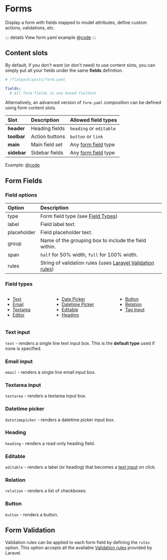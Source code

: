 # Forms

Display a form with fields mapped to model attributes, define custom actions, validations, etc.

::: details View form.yaml example
@[code](../examples/posts/advanced-form.yaml)
:::

## Content slots

By default, if you don't want (or don't need) to use content slots, you can simply put all your fields under the same **fields** definition.

```yaml
# /flatpack/posts/form.yaml

fields:
  # All form fields in one boxed fieldset
```

Alternatively, an advanced version of `form.yaml` composition can be defined using form content slots.

| Slot        | Description    | Allowed field types                 |
| :---------- | :------------- | :---------------------------------- |
| **header**  | Heading fields | `heading` or `editable`             |
| **toolbar** | Action buttons | `button` or `link`                  |
| **main**    | Main field set | Any [form field](#form-fields) type |
| **sidebar** | Sidebar fields | Any [form field](#form-fields) type |

Example:
@[code](../examples/form-slots.yaml)

## Form Fields

### Field options

| Option      | Description                                                                                                                      |
| :---------- | :------------------------------------------------------------------------------------------------------------------------------- |
| type        | Form field type (see [Field Types](#field-types))                                                                                |
| label       | Field label text.                                                                                                                |
| placeholder | Field placeholder text.                                                                                                          |
| group       | Name of the grouping box to include the field within.                                                                            |
| span        | `half` for 50% width, `full` for 100% width.                                                                                     |
| rules       | String of validation rules (uses [Laravel Validation rules](https://laravel.com/docs/8.x/validation#available-validation-rules)) |

### Field types

<div class="columns"><div class="column">

- [Text](#text-input)
- [Email](#email-input)
- [Textarea](#textarea-input)
- [Editor](#editor)

</div><div class="column">

- [Date Picker](#date-picker)
- [Datetime Picker](#datetime-picker)
- [Editable](#editable)
- [Heading](#heading)

</div><div class="column">

- [Button](#button)
- [Relation](#relation)
- [Tag Input](#taginput)

</div></div>

### Text input

`text` - renders a single line text input box. This is the **default type** used if none is specified.

### Email input

`email` - renders a single line email input box.

### Textarea input

`textarea` - renders a textarea input box.

### Datetime picker

`datetimepicker` - renders a datetime picker input box.

### Heading

`heading` - renders a read-only heading field.

### Editable

`editable` - renders a label (or heading) that becomes a [text input](#text-input) on click.

### Relation

`relation` - renders a list of checkboxes.

### Button

`button` - renders a button.

## Form Validation

Validation rules can be applied to each form field by defining the `rules` option.
This option accepts all the available [Validation rules](https://laravel.com/docs/9.x/validation#available-validation-rules) 
provided by Laravel.
